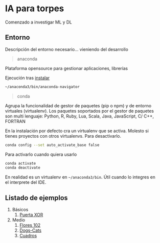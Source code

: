 # IA para torpes
Comenzado a investigar ML y DL

## Entorno
Descripción del entorno necesario... vieniendo del desarrollo


> anaconda

Plataforma opensource para gestionar aplicaciones, librerías 

Ejecución tras [instalar](https://www.anaconda.com/products/individual)

```bash
~/anaconda3/bin/anaconda-navigator
```

> conda

Agrupa la funcionalidad de gestor de paquetes (pip o npm) y de entorno virtuales (virtualenv). Los paquetes soportados por el gestor de paquetes son multi lenguaje: Python, R, Ruby, Lua, Scala, Java, JavaScript, C/ C++, FORTRAN

En la instalación por defecto cra un virtualenv que se activa. Molesto si tienes proyectos con otros virtualenvs. Para desactivarlo.

```bash
conda config --set auto_activate_base false
```  

Para activarlo cuando quiera usarlo

```bash
conda activate
conda deactivate
```

En realidad es un virtualenv en ``` ~/anaconda3/bin ```. Útil cuando lo integres en el interprete del IDE.

## Listado de ejemplos

1. Básicos
    1. [Puerta XOR](01_básicos/01_XOR/)
2. Medio
    1. [Flores 102](02_medio/Clasificación/01_Flores/README.md)
    2. [Dogs-Cats](02_medio/Clasificación/02_Cat_Dogs/README.md)
    3. [Cuadros](02_medio/Clasificación/03_Cuadros/README.md)